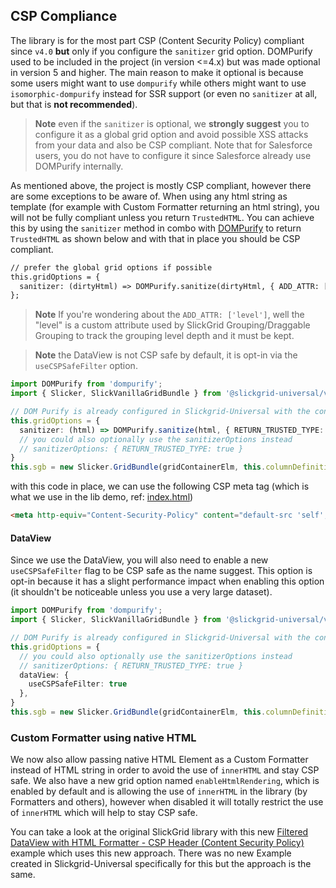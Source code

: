 ## CSP Compliance
The library is for the most part CSP (Content Security Policy) compliant since `v4.0` **but** only if you configure the `sanitizer` grid option. DOMPurify used to be included in the project (in version <=4.x) but was made optional in version 5 and higher. The main reason to make it optional is because some users might want to use `dompurify` while others might want to use `isomorphic-dompurify` instead for SSR support (or even no `sanitizer` at all, but that is **not recommended**).

> **Note** even if the `sanitizer` is optional, we **strongly suggest** you to configure it as a global grid option and avoid possible XSS attacks from your data and also be CSP compliant. Note that for Salesforce users, you do not have to configure it since Salesforce already use DOMPurify internally.

As mentioned above, the project is mostly CSP compliant, however there are some exceptions to be aware of. When using any html string as template (for example with Custom Formatter returning an html string), you will not be fully compliant unless you return `TrustedHTML`. You can achieve this by using the `sanitizer` method in combo with [DOMPurify](https://github.com/cure53/DOMPurify) to return `TrustedHTML` as shown below and with that in place you should be CSP compliant.

```diff
// prefer the global grid options if possible
this.gridOptions = {
  sanitizer: (dirtyHtml) => DOMPurify.sanitize(dirtyHtml, { ADD_ATTR: ['level'], RETURN_TRUSTED_TYPE: true })
};
```

> **Note** If you're wondering about the `ADD_ATTR: ['level']`, well the "level" is a custom attribute used by SlickGrid Grouping/Draggable Grouping to track the grouping level depth and it must be kept.

> **Note** the DataView is not CSP safe by default, it is opt-in via the `useCSPSafeFilter` option.

```typescript
import DOMPurify from 'dompurify';
import { Slicker, SlickVanillaGridBundle } from '@slickgrid-universal/vanilla-bundle';

// DOM Purify is already configured in Slickgrid-Universal with the configuration shown below
this.gridOptions = {
  sanitizer: (html) => DOMPurify.sanitize(html, { RETURN_TRUSTED_TYPE: true }),
  // you could also optionally use the sanitizerOptions instead
  // sanitizerOptions: { RETURN_TRUSTED_TYPE: true }
}
this.sgb = new Slicker.GridBundle(gridContainerElm, this.columnDefinitions, this.gridOptions, this.dataset);
```

with this code in place, we can use the following CSP meta tag (which is what we use in the lib demo, ref: [index.html](https://github.com/ghiscoding/slickgrid-universal/blob/master/examples/vite-demo-vanilla-bundle/index.html#L8-L14))

```html
<meta http-equiv="Content-Security-Policy" content="default-src 'self'; script-src 'self'; style-src 'self' 'nonce-random-string'; require-trusted-types-for 'script'; trusted-types dompurify">
```

#### DataView
Since we use the DataView, you will also need to enable a new `useCSPSafeFilter` flag to be CSP safe as the name suggest. This option is opt-in because it has a slight performance impact when enabling this option (it shouldn't be noticeable unless you use a very large dataset).

```typescript
import DOMPurify from 'dompurify';
import { Slicker, SlickVanillaGridBundle } from '@slickgrid-universal/vanilla-bundle';

// DOM Purify is already configured in Slickgrid-Universal with the configuration shown below
this.gridOptions = {
  // you could also optionally use the sanitizerOptions instead
  // sanitizerOptions: { RETURN_TRUSTED_TYPE: true }
  dataView: {
    useCSPSafeFilter: true
  },
}
this.sgb = new Slicker.GridBundle(gridContainerElm, this.columnDefinitions, this.gridOptions, this.dataset);
```

### Custom Formatter using native HTML
We now also allow passing native HTML Element as a Custom Formatter instead of HTML string in order to avoid the use of `innerHTML` and stay CSP safe. We also have a new grid option named `enableHtmlRendering`, which is enabled by default and is allowing the use of `innerHTML` in the library (by Formatters and others), however when disabled it will totally restrict the use of `innerHTML` which will help to stay CSP safe.

You can take a look at the original SlickGrid library with this new [Filtered DataView with HTML Formatter - CSP Header (Content Security Policy)](https://6pac.github.io/SlickGrid/examples/example4-model-html-formatters.html) example which uses this new approach. There was no new Example created in Slickgrid-Universal specifically for this but the approach is the same.